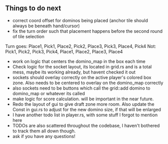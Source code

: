## Things to do next
- correct coord offset for dominos being placed (anchor tile should always be beneath hand/cursor)
- fix the turn order such that placement happens before the second round of tile selection

Turn goes: Place1, Pick1, Place2, Pick2, Place3, Pick3, Place4, Pick4
Not: Pick1, Pick2, Pick3, Pick4, Place1, Place2, Place3, Place4

- work on logic that centers the domino_map in the box each time
- Check logic for the socket layout, its located in grid.rs and is a total mess, maybe its working already, but havent checked it out
- sockets should overlay correctly on the active player's colored box zone. Also needs to be centered to overlay on the domino_map correctly
- also sockets need to be buttons which call the grid::add domino to domino_map or whatever its called
- make logic for score calculation. will be important in the near future.
- Redo the layout of gui to give draft zone more room. Also update the Const in gui.rs to adjust for the new domino size, if that will be enlarged
- I have another todo list in player.rs, with some stuff I forgot to mention here
- TODOs are also scattered throughout the codebase, I haven't bothered to track them all down though.
- ask if you have any questions!
